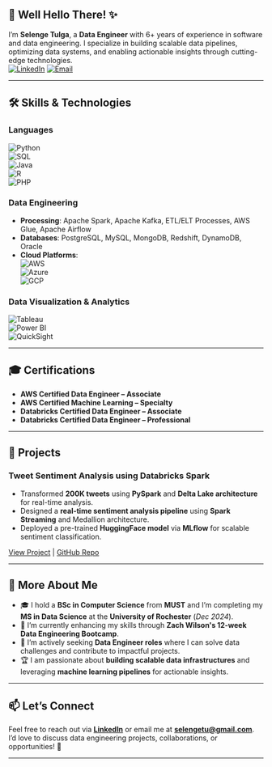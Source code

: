 ## 👋 Well Hello There! ✨  

I’m **Selenge Tulga**, a **Data Engineer** with 6+ years of experience in software and data engineering. I specialize in building scalable data pipelines, optimizing data systems, and enabling actionable insights through cutting-edge technologies.  
[![LinkedIn](https://img.shields.io/badge/LinkedIn-0077B5?style=for-the-badge&logo=linkedin&logoColor=white)](https://www.linkedin.com/in/selenge-tulga/)
[![Email](https://img.shields.io/badge/Email-D14836?style=for-the-badge&logo=gmail&logoColor=white)](mailto:selengetu@gmail.com)

---

## 🛠️ Skills & Technologies  

### **Languages**  
![Python](https://img.shields.io/badge/Python-3776AB?style=flat&logo=python&logoColor=white)  
![SQL](https://img.shields.io/badge/SQL-4479A1?style=flat&logo=MySQL&logoColor=white)  
![Java](https://img.shields.io/badge/Java-007396?style=flat&logo=java&logoColor=white)  
![R](https://img.shields.io/badge/R-276DC3?style=flat&logo=r&logoColor=white)  
![PHP](https://img.shields.io/badge/PHP-777BB4?style=flat&logo=php&logoColor=white)  

### **Data Engineering**  
- **Processing**: Apache Spark, Apache Kafka, ETL/ELT Processes, AWS Glue, Apache Airflow  
- **Databases**: PostgreSQL, MySQL, MongoDB, Redshift, DynamoDB, Oracle  
- **Cloud Platforms**:  
  ![AWS](https://img.shields.io/badge/AWS-232F3E?style=flat&logo=amazon-aws&logoColor=white)  
  ![Azure](https://img.shields.io/badge/Azure-0089D6?style=flat&logo=microsoft-azure&logoColor=white)  
  ![GCP](https://img.shields.io/badge/GCP-4285F4?style=flat&logo=google-cloud&logoColor=white)  

### **Data Visualization & Analytics**  
![Tableau](https://img.shields.io/badge/Tableau-E97627?style=flat&logo=tableau&logoColor=white)  
![Power BI](https://img.shields.io/badge/PowerBI-F2C811?style=flat&logo=power-bi&logoColor=black)  
![QuickSight](https://img.shields.io/badge/Amazon%20QuickSight-FF9900?style=flat&logo=amazonaws&logoColor=white)  

---

## 🎓 Certifications  

- **AWS Certified Data Engineer – Associate**  
- **AWS Certified Machine Learning – Specialty**  
- **Databricks Certified Data Engineer – Associate**  
- **Databricks Certified Data Engineer – Professional**  

---

## 🚀 Projects  

### **Tweet Sentiment Analysis using Databricks Spark**  
- Transformed **200K tweets** using **PySpark** and **Delta Lake architecture** for real-time analysis.  
- Designed a **real-time sentiment analysis pipeline** using **Spark Streaming** and Medallion architecture.  
- Deployed a pre-trained **HuggingFace model** via **MLflow** for scalable sentiment classification.  

[View Project](#) | [GitHub Repo](#)  

---

## 🧩 More About Me  

- 🎓 I hold a **BSc in Computer Science** from **MUST** and I’m completing my **MS in Data Science** at the **University of Rochester** (*Dec 2024*).  
- 🌱 I’m currently enhancing my skills through **Zach Wilson's 12-week Data Engineering Bootcamp**.  
- 💼 I’m actively seeking **Data Engineer roles** where I can solve data challenges and contribute to impactful projects.  
- 🏆 I am passionate about **building scalable data infrastructures** and leveraging **machine learning pipelines** for actionable insights.  

---

## 📫 Let’s Connect  

Feel free to reach out via **[LinkedIn](https://www.linkedin.com/in/selenge-tulga/)** or email me at **[selengetu@gmail.com](mailto:selengetu@gmail.com)**. I’d love to discuss data engineering projects, collaborations, or opportunities! 🚀  

---

